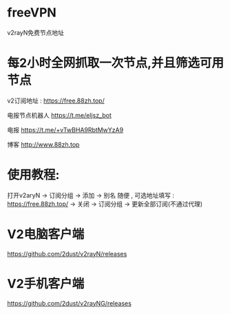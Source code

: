 # freeVPN

v2rayN免费节点地址

# 每2小时全网抓取一次节点,并且筛选可用节点

v2订阅地址 : https://free.88zh.top/

电报节点机器人 https://t.me/eljsz_bot

电报 https://t.me/+vTwBHA9RbtMwYzA9

博客 http://www.88zh.top

# 使用教程:

打开v2aryN -> 订阅分组 -> 添加 -> 别名 随便 , 可选地址填写 : https://free.88zh.top/ -> 关闭  -> 订阅分组 -> 更新全部订阅(不通过代理)

# V2电脑客户端

https://github.com/2dust/v2rayN/releases

# V2手机客户端

https://github.com/2dust/v2rayNG/releases

